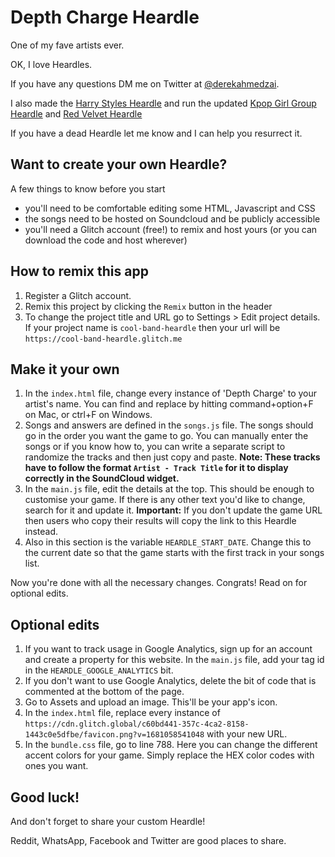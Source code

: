 # Depth Charge Heardle

One of my fave artists ever.

OK, I love Heardles.

If you have any questions DM me on Twitter at [@derekahmedzai](https://twitter.com/derekahmedzai).

I also made the [Harry Styles Heardle](https://harry-styles-heardle.glitch.me) and run the updated [Kpop Girl Group Heardle](https://kpopgg-heardle-round2.glitch.me/) and [Red Velvet Heardle](https://red-velvet-heardle.glitch.me/)

If you have a dead Heardle let me know and I can help you resurrect it.

## Want to create your own Heardle?

A few things to know before you start

- you'll need to be comfortable editing some HTML, Javascript and CSS
- the songs need to be hosted on Soundcloud and be publicly accessible
- you'll need a Glitch account (free!) to remix and host yours (or you can download the code and host wherever)

## How to remix this app

1. Register a Glitch account.
2. Remix this project by clicking the `Remix` button in the header
3. To change the project title and URL go to Settings > Edit project details. If your project name is `cool-band-heardle` then your url will be `https://cool-band-heardle.glitch.me`

## Make it your own

1. In the `index.html` file, change every instance of 'Depth Charge' to your artist's name. You can find and replace by hitting command+option+F on Mac, or ctrl+F on Windows.
2. Songs and answers are defined in the `songs.js` file. The songs should go in the order you want the game to go. You can manually enter the songs or if you know how to, you can write a separate script to randomize the tracks and then just copy and paste. **Note: These tracks have to follow the format `Artist - Track Title` for it to display correctly in the SoundCloud widget.**
3. In the `main.js` file, edit the details at the top. This should be enough to customise your game. If there is any other text you'd like to change, search for it and update it. **Important:** If you don't update the game URL then users who copy their results will copy the link to this Heardle instead.
4. Also in this section is the variable `HEARDLE_START_DATE`. Change this to the current date so that the game starts with the first track in your songs list.

Now you're done with all the necessary changes. Congrats! Read on for optional edits.

## Optional edits

1. If you want to track usage in Google Analytics, sign up for an account and create a property for this website. In the `main.js` file, add your tag id in the `HEARDLE_GOOGLE_ANALYTICS` bit.
2. If you don't want to use Google Analytics, delete the bit of code that is commented at the bottom of the page.
3. Go to Assets and upload an image. This'll be your app's icon.
4. In the `index.html` file, replace every instance of `https://cdn.glitch.global/c60bd441-357c-4ca2-8158-1443c0e5dfbe/favicon.png?v=1681058541048` with your new URL.
5. In the `bundle.css` file, go to line 788. Here you can change the different accent colors for your game. Simply replace the HEX color codes with ones you want.

## Good luck!

And don't forget to share your custom Heardle!

Reddit, WhatsApp, Facebook and Twitter are good places to share.
